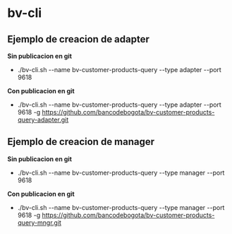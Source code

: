 # bv-cli

## Ejemplo de creacion de adapter

**Sin publicacion en git**
- ./bv-cli.sh --name bv-customer-products-query --type adapter --port 9618 

**Con publicacion en git**
- ./bv-cli.sh --name bv-customer-products-query --type adapter --port 9618 -g https://github.com/bancodebogota/bv-customer-products-query-adapter.git

## Ejemplo de creacion de manager

**Sin publicacion en git**
- ./bv-cli.sh --name bv-customer-products-query --type manager --port 9618

**Con publicacion en git**
- ./bv-cli.sh --name bv-customer-products-query --type manager --port 9618 -g https://github.com/bancodebogota/bv-customer-products-query-mngr.git
